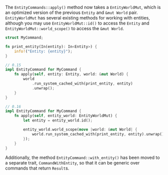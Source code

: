 The `EntityCommands::apply()` method now takes a `EntityWorldMut`, which is an optimized version of the previous `Entity` and `&mut World` pair. `EntityWorldMut` has several existing methods for working with entities, although you may use `EntityWorldMut::id()` to access the `Entity` and `EntityWorldMut::world_scope()` to access the `&mut World`.

```rust
struct MyCommand;

fn print_entity(In(entity): In<Entity>) {
    info!("Entity: {entity}");
}

// 0.15
impl EntityCommand for MyCommand {
    fn apply(self, entity: Entity, world: &mut World) {
        world
            .run_system_cached_with(print_entity, entity)
            .unwrap();
    }
}

// 0.16
impl EntityCommand for MyCommand {
    fn apply(self, entity_world: EntityWorldMut) {
        let entity = entity_world.id();

        entity_world.world_scope(move |world: &mut World| {
            world.run_system_cached_with(print_entity, entity).unwrap();
        });
    }
}
```

Additionally, the method `EntityCommand::with_entity()` has been moved to a separate trait, `CommandWithEntity`, so that it can be generic over commands that return `Result`s.
